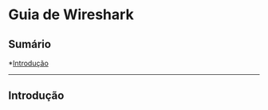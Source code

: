 # Guia de Wireshark


## Sumário

<!-- toc -->
  *[Introdução](introducao)
  
  -------------------------
  <h2 id= "introducao">Introdução</h2>


